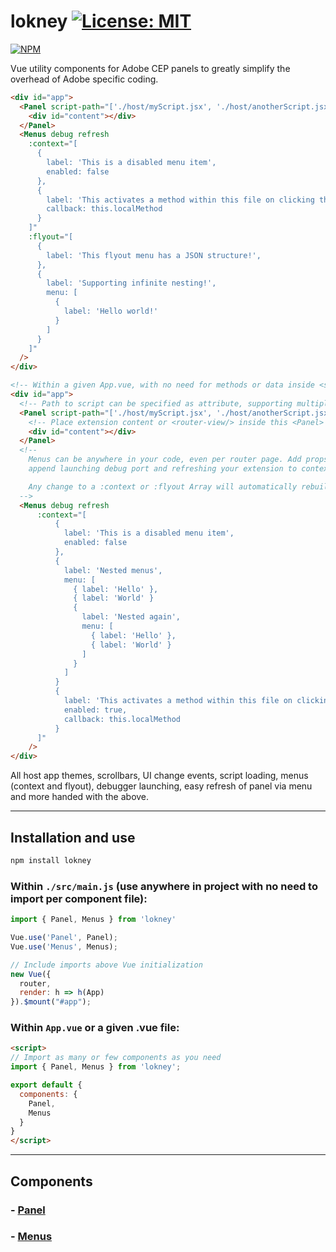 # lokney [![License: MIT](https://img.shields.io/badge/License-MIT-yellow.svg)](https://opensource.org/licenses/MIT)

[![NPM](https://nodei.co/npm/lokney.png)](https://nodei.co/npm/lokney/)

Vue utility components for Adobe CEP panels to greatly simplify the overhead of Adobe specific coding.

```html
<div id="app">
  <Panel script-path="['./host/myScript.jsx', './host/anotherScript.jsx']">
    <div id="content"></div>
  </Panel>
  <Menus debug refresh
    :context="[
      {
        label: 'This is a disabled menu item',
        enabled: false
      },
      {
        label: 'This activates a method within this file on clicking this item',
        callback: this.localMethod
      }
    ]"
    :flyout="[
      {
        label: 'This flyout menu has a JSON structure!',
      },
      {
        label: 'Supporting infinite nesting!',
        menu: [
          {
            label: 'Hello world!'
          }
        ]
      }
    ]"
  />
</div>
```

```html
<!-- Within a given App.vue, with no need for methods or data inside <script> -->
<div id="app">
  <!-- Path to script can be specified as attribute, supporting multiple files -->
  <Panel script-path="['./host/myScript.jsx', './host/anotherScript.jsx']">
    <!-- Place extension content or <router-view/> inside this <Panel> component -->
    <div id="content"></div>
  </Panel>
  <!-- 
    Menus can be anywhere in your code, even per router page. Add props like "debug" and "refresh" to easily 
    append launching debug port and refreshing your extension to context and flyout menus.

    Any change to a :context or :flyout Array will automatically rebuild the given menu and update instantly.
  -->
  <Menus debug refresh
      :context="[
          {
            label: 'This is a disabled menu item',
            enabled: false
          },
          {
            label: 'Nested menus',
            menu: [
              { label: 'Hello' },
              { label: 'World' }
              {
                label: 'Nested again',
                menu: [
                  { label: 'Hello' },
                  { label: 'World' }
                ]
              }
            ]
          }
          {
            label: 'This activates a method within this file on clicking this item',
            enabled: true,
            callback: this.localMethod
          }
      ]"
    />
</div>
```

All host app themes, scrollbars, UI change events, script loading, menus (context and flyout), debugger launching, easy refresh of panel via menu and more handed with the above.

---

## Installation and use

```bash
npm install lokney
```

### Within `./src/main.js` (use anywhere in project with no need to import per component file):

```js
import { Panel, Menus } from 'lokney'

Vue.use('Panel', Panel);
Vue.use('Menus', Menus);

// Include imports above Vue initialization
new Vue({
  router,
  render: h => h(App)
}).$mount("#app");
```

### Within `App.vue` or a given .vue file:

```html
<script>
// Import as many or few components as you need
import { Panel, Menus } from 'lokney';

export default {
  components: {
    Panel,
    Menus
  }
}
</script>
```
---

## Components

### - [Panel](https://github.com/Inventsable/lokney/tree/master/components/Panel)
### - [Menus](https://github.com/Inventsable/lokney/tree/master/components/Menus)



